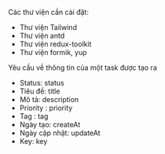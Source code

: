 Các thư viện cần cài đặt:

- Thư viện Tailwind
- Thư viện antd
- Thư viện redux-toolkit
- Thư viện formik, yup

Yêu cầu về thông tin của một task được tạo ra

- Status: status
- Tiêu đề: title
- Mô tả: description
- Priority : priority
- Tag : tag
- Ngày tạo: createAt
- Ngày cập nhật: updateAt
- Key: key
